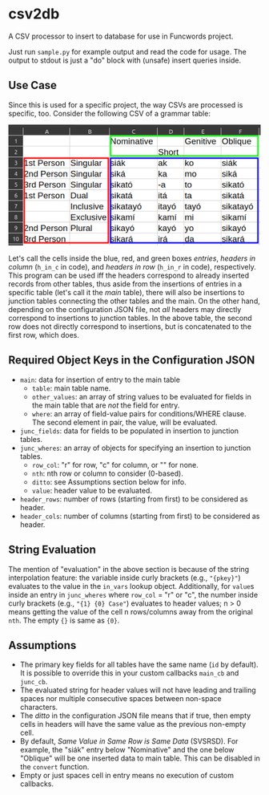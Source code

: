 # csv2db
A CSV processor to insert to database for use in Funcwords project.

Just run `sample.py` for example output and read the code for usage. The output to stdout is just a "do" block with (unsafe) insert queries inside.

## Use Case

Since this is used for a specific project, the way CSVs are processed is specific, too. Consider the following CSV of a grammar table:

![Pangasinan Personal Pronouns](csv2db-personal-pronoun-table.png)

Let's call the cells inside the blue, red, and green boxes *entries*, *headers in column* (`h_in_c` in code), and *headers in row* (`h_in_r` in code), respectively. This program can be used iff the headers correspond to already inserted records from other tables, thus aside from the insertions of entries in a specific table (let's call it the *main* table), there will also be insertions to junction tables connecting the other tables and the main. On the other hand, depending on the configuration JSON file, not *all* headers may directly correspond to insertions to junction tables. In the above table, the second row does not directly correspond to insertions, but is concatenated to the first row, which does.

## Required Object Keys in the Configuration JSON
- `main`: data for insertion of entry to the main table
    - `table`: main table name.
    - `other_values`: an array of string values to be evaluated for fields in the main table that are *not* the field for entry.
    - `where`: an array of field-value pairs for conditions/WHERE clause. The second element in pair, the value, will be evaluated.
- `junc_fields`: data for fields to be populated in insertion to junction tables.
- `junc_wheres`: an array of objects for specifying an insertion to junction tables.
    - `row_col`: "r" for row, "c" for column, or "" for none.
    - `nth`: nth row or column to consider (0-based).
    - `ditto`: see Assumptions section below for info.
    - `value`: header value to be evaluated.
- `header_rows`: number of rows (starting from first) to be considered as header.
- `header_cols`: number of columns (starting from first) to be considered as header.

## String Evaluation
The mention of "evaluation" in the above section is because of the string interpolation feature: the variable inside curly brackets (e.g., `"{pkey}"`) evaluates to the value in the `in_vars` lookup object. Additionally, for `value`s inside an entry in `junc_wheres` where `row_col` = "r" or "c", the number inside curly brackets (e.g., `"{1} {0} Case"`) evaluates to header values; n > 0 means getting the value of the cell n rows/columns away from the original `nth`. The empty `{}` is same as `{0}`.

## Assumptions
- The primary key fields for all tables have the same name (`id` by default). It is possible to override this in your custom callbacks `main_cb` and `junc_cb`.
- The evaluated string for header values will not have leading and trailing spaces nor multiple consecutive spaces between non-space characters.
- The *ditto* in the configuration JSON file means that if true, then empty cells in headers will have the same value as the previous non-empty cell.
- By default, *Same Value in Same Row is Same Data* (SVSRSD). For example, the "siák" entry below "Nominative" and the one below "Oblique" will be one inserted data to main table. This can be disabled in the `convert` function.
- Empty or just spaces cell in entry means no execution of custom callbacks.